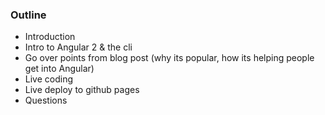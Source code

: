 ### Outline

- Introduction
- Intro to Angular 2 & the cli 
- Go over points from blog post (why its popular, how its helping people get into Angular)
- Live coding
- Live deploy to github pages
- Questions
